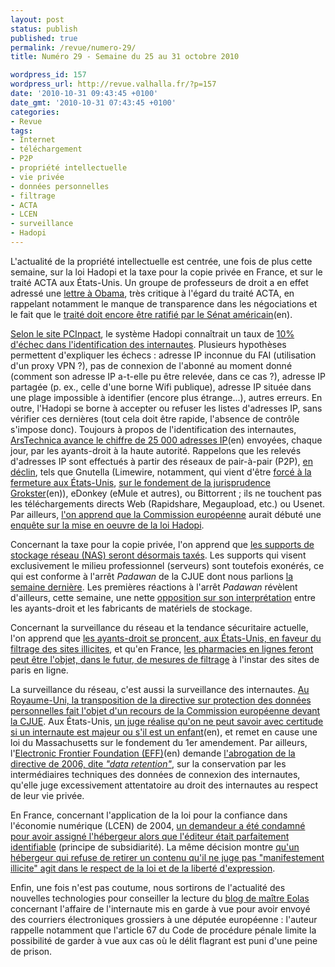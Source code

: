 ```yaml
---
layout: post
status: publish
published: true
permalink: /revue/numero-29/
title: Numéro 29 - Semaine du 25 au 31 octobre 2010

wordpress_id: 157
wordpress_url: http://revue.valhalla.fr/?p=157
date: '2010-10-31 09:43:45 +0100'
date_gmt: '2010-10-31 07:43:45 +0100'
categories:
- Revue
tags:
- Internet
- téléchargement
- P2P
- propriété intellectuelle
- vie privée
- données personnelles
- filtrage
- ACTA
- LCEN
- surveillance
- Hadopi
---
```

<p>L'actualité de la propriété intellectuelle est centrée, une fois de plus cette semaine, sur la loi Hadopi et la taxe pour la copie privée en France, et sur le traité ACTA aux États-Unis. Un groupe de professeurs de droit a en effet adressé une <a href="http://www.numerama.com/magazine/17180-acta-plus-de-70-professeurs-de-droit-fustigent-obama.html">lettre à Obama</a>, très critique à l'égard du traité ACTA, en rappelant notamment le manque de transparence dans les négociations et le fait que le <a href="http://arstechnica.com/tech-policy/news/2010/10/law-profs-counterfeiting-treaty-assertions-are-simply-false.ars">traité doit encore être ratifié par le Sénat américain</a><span class="lang">(en)</span>.</p>
<p><a href="http://www.pcinpact.com/actu/news/60008-hadopi-volumetrie-identification-email.htm">Selon le site PCInpact</a>, le système Hadopi connaîtrait un taux de <a href="http://www.numerama.com/magazine/17144-hadopi-10-d-echec-dans-l-identification-des-abonnes.html">10% d'échec dans l'identification des internautes</a>. Plusieurs hypothèses permettent d'expliquer les échecs : adresse IP inconnue du FAI (utilisation d'un proxy VPN ?), pas de connexion de l'abonné au moment donné (comment son adresse IP a-t-elle pu être relevée, dans ce cas ?), adresse IP partagée (p. ex., celle d'une borne Wifi publique), adresse IP située dans une plage impossible à identifier (encore plus étrange...), autres erreurs. En outre, l'Hadopi se borne à accepter ou refuser les listes d'adresses IP, sans vérifier ces dernières (tout cela doit être rapide, l'absence de contrôle s'impose donc). Toujours à propos de l'identification des internautes, <a href="http://arstechnica.com/tech-policy/news/2010/10/french-three-strikes-agency-getting-25k-complaints-a-day.ars">ArsTechnica avance le chiffre de 25 000 adresses IP</a><span class="lang">(en)</span> envoyées, chaque jour, par les ayants-droit à la haute autorité. Rappelons que les relevés d'adresses IP sont effectués à partir des réseaux de pair-à-pair (P2P), <a href="http://www.numerama.com/magazine/17170-le-peer-to-peer-poursuit-son-declin-en-europe.html">en déclin</a>, tels que Gnutella (Limewire, notamment, qui vient d'être <a href="http://www.numerama.com/magazine/17166-la-justice-americaine-met-fin-aux-activites-de-limewire.html">forcé à la fermeture aux États-Unis</a>, <a href="http://arstechnica.com/tech-policy/news/2010/10/sour-ruling-for-limewire-as-court-says-to-turn-off-p2p-functionality.ars">sur le fondement de la jurisprudence Grokster</a><span class="lang">(en)</span>), eDonkey (eMule et autres), ou Bittorrent ; ils ne touchent pas les téléchargements directs Web (Rapidshare, Megaupload, etc.) ou Usenet. Par ailleurs, <a href="http://www.pcinpact.com/actu/news/60106-hadopi-commission-europeenne-enquete-bruxelles.htm">l'on apprend que la Commission européenne</a> aurait débuté une <a href="http://www.pcinpact.com/actu/news/60115-michel-barnier-commission-europeenne-hadopi.htm">enquête sur la mise en oeuvre de la loi Hadopi</a>.</p>
<p>Concernant la taxe pour la copie privée, l'on apprend que <a href="http://www.numerama.com/magazine/17154-copie-privee-tous-les-nas-de-salon-seront-desormais-taxes.html">les supports de stockage réseau (NAS) seront désormais taxés</a>. Les supports qui visent exclusivement le milieu professionnel (serveurs) sont toutefois exonérés, ce qui est conforme à l'arrêt <i>Padawan</i> de la CJUE dont nous parlions <a href="http://revue.valhalla.fr/numeros/28/">la semaine dernière</a>. Les premières réactions à l'arrêt <i>Padawan</i> révèlent d'ailleurs, cette semaine, une nette <a href="http://www.numerama.com/magazine/17191-copie-privee-les-industriels-relisent-mal-l-arret-de-la-cjue.html">opposition sur son interprétation</a> entre les ayants-droit et les fabricants de matériels de stockage.</p>
<p>Concernant la surveillance du réseau et la tendance sécuritaire actuelle, l'on apprend que <a href="http://www.numerama.com/magazine/17158-les-ayants-droit-soutiennent-le-filtrage-des-sites-illicites.html">les ayants-droit se proncent, aux États-Unis, en faveur du filtrage des sites illicites</a>, et qu'en France, <a href="http://www.numerama.com/magazine/17147-vers-un-filtrage-des-pharmarcies-en-ligne.html">les pharmacies en lignes feront peut être l'objet, dans le futur, de mesures de filtrage</a> à l'instar des sites de paris en ligne.</p>
<p>La surveillance du réseau, c'est aussi la surveillance des internautes. <a href="http://www.cyberdroit.fr/2010/10/la-legislation-britannique-contestee-devant-la-cjue-a-linitiative-de-la-commission-europeenne/">Au Royaume-Uni, la transposition de la directive sur protection des données personnelles fait l'objet d'un recours de la Commission européenne devant la CJUE</a>. Aux États-Unis, <a href="http://arstechnica.com/tech-policy/news/2010/10/judge-realizes-on-the-internet-no-one-can-tell-youre-a-kid.ars">un juge réalise qu'on ne peut savoir avec certitude si un internaute est majeur ou s'il est un enfant</a><span class="lang">(en)</span>, et remet en cause une loi du Massachusetts sur le fondement du 1er amendement. Par ailleurs, l'<a href="http://www.eff.org/deeplinks/2010/10/eff-calls-eu-data-protection-and-privacy">Electronic Frontier Foundation (EFF)</a><span class="lang">(en)</span> demande <a href="http://www.numerama.com/magazine/17205-l-eff-reclame-l-abolition-de-la-directive-europeenne-sur-la-retention-des-donnees.html">l'abrogation de la directive de 2006, dite <i>"data retention"</i></a>, sur la conservation par les intermédiaires techniques des données de connexion des internautes, qu'elle juge excessivement attentatoire au droit des internautes au respect de leur vie privée.</p>
<p>En France, concernant l'application de la loi pour la confiance dans l'économie numérique (LCEN) de 2004, <a href="http://www.legalis.net/spip.php?article3008">un demandeur a été condamné pour avoir assigné l'hébergeur alors que l'éditeur était parfaitement identifiable</a> (principe de subsidiarité). La même décision montre <a href="http://www.numerama.com/magazine/17193-l-hebergeur-overblog-recompense-d-avoir-protege-son-client.html">qu'un hébergeur qui refuse de retirer un contenu qu'il ne juge pas "manifestement illicite" agit dans le respect de la loi et de la liberté d'expression</a>.</p>
<p>Enfin, une fois n'est pas coutume, nous sortirons de l'actualité des nouvelles technologies pour conseiller la lecture du <a href="http://www.maitre-eolas.fr/post/2010/10/29/Pourquoi-je-veux-un-habeas-corpus-en-France">blog de maître Eolas</a> concernant l'affaire de l'internaute mis en garde à vue pour avoir envoyé des courriers électroniques grossiers à une députée européenne : l'auteur rappelle notamment que l'article 67 du Code de procédure pénale limite la possibilité de garder à vue aux cas où le délit flagrant est puni d'une peine de prison.</p>
